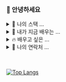 <!-- <div align="center"> -->


### 🫠 안녕하세요 
<details>
<summary>
  🥢 나의 스택 ... 
</summary>
   <br>
<img src="https://img.shields.io/badge/JAVA-007396?style=for-the-badge&logo=java&logoColor=white">
<img src="https://img.shields.io/badge/Spring-6DB33F?style=for-the-badge&logo=Spring&logoColor=white">
<img src="https://img.shields.io/badge/mysql-4479A1?style=for-the-badge&logo=mysql&logoColor=white"><br>
<img src="https://img.shields.io/badge/mariaDB-003545?style=for-the-badge&logo=mariaDB&logoColor=white">
<img src="https://img.shields.io/badge/linux-FCC624?style=for-the-badge&logo=linux&logoColor=black">
<img src="https://img.shields.io/badge/aws-232F3E?style=for-the-badge&logo=aws&logoColor=white"><br>

</details>


<details>
<summary>
  👀 내가 지금 배우는 ... 
</summary>
   <br>
  
![js](https://img.shields.io/badge/JavaScript-F7DF1E?style=for-the-badge&logo=JavaScript&logoColor=white) ![html](https://img.shields.io/badge/HTML5-E34F26?style=for-the-badge&logo=html5&logoColor=white)
![MySQL](https://img.shields.io/badge/mysql-%2300f.svg?style=for-the-badge&logo=mysql&logoColor=white) ![java](https://img.shields.io/badge/Java-ED8B00?style=for-the-badge&logo=openjdk&logoColor=white) ![spring](https://img.shields.io/badge/Spring-6DB33F?style=for-the-badge&logo=spring&logoColor=white) 

</details>

<details>
<summary>
  🔥 배우고 싶은 ...
</summary>
   <br>
    
  
![python](https://img.shields.io/badge/Python-14354C?style=for-the-badge&logo=python&logoColor=white) ![kotlin](https://img.shields.io/badge/Kotlin-0095D5?&style=for-the-badge&logo=kotlin&logoColor=white)
</details>

<details>
<summary>
  💬 나의 연락처 ...
</summary>
<br>
  📫 372491@naver.com
  <br>
  <a href="https://blog.naver.com/372491" target="_blank"><img src="https://img.shields.io/badge/BLOG-03C75A?style=for-the-badge&logo=naver&logoColor=FFFFF9"/></a>
</details>



<br>
<!-- 💬 🔭 [T1 Gumayusi 팬사이트](52.79.32.80), [엔터프라이즈 서버 관리 페이지](http://3.34.200.145/report.html) -->

  	
 <!-- [![trophy](https://github-profile-trophy.vercel.app/?username=jihyun11&row=1)](https://github.com/ryo-ma/github-profile-trophy)<br><br> --> <br>
  [![Top Langs](https://github-readme-stats.vercel.app/api/top-langs/?username=jihyun11)](https://github.com/jihyun11/github-readme-stats)<br><br>
  
  
  
</div>



<!--
**jihyun11/jihyun11** is a ✨ _special_ ✨ repository because its `README.md` (this file) appears on your GitHub profile.
![Top Langs](https://github-readme-stats.vercel.app/api/top-langs/?username=jihyun11&layout=Demo&theme=tokyonight)
![jihyun11's GitHub stats](https://github-readme-stats.vercel.app/api?username=jihyun11&show_icons=true&theme=merko)
[![Jihyun11's GitHub stats](https://github-readme-stats.vercel.app/api?username=jihyun11)](https://github.com/jihyun11/github-readme-stats)


Here are some ideas to get you started:
💬 Most used language

- 🔭 I’m currently working on ...
- 🌱 I’m currently learning ...
- 👯 I’m looking to collaborate on ...
- 🤔 I’m looking for help with ...
- 💬 Ask me about ...
- 📫 How to reach me: ...
- 😄 Pronouns: ...
- ⚡ Fun fact: ...
-->
